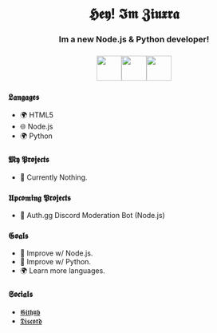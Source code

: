 <h1 align="center">𝕳𝖊𝖞! 𝕴𝖒 𝖅𝖎𝖚𝖝𝖗𝖆</h1>
<h3 align="center">Im a new Node.js & Python developer!<h3>
<p align="center"><img src="https://i.imgur.com/4ePnQ9L.png" height="50px"><img src="https://i.imgur.com/yKGLYNb.png" height="50px"><img src="https://i.imgur.com/dsDW8jm.png" height="50px"></p>

### 𝕷𝖆𝖓𝖌𝖆𝖌𝖊𝖘
- 🌍 HTML5
- 🌐 Node.js
- 🌍 Python

### 𝕸𝖞 𝕻𝖗𝖔𝖏𝖊𝖈𝖙𝖘
- 🔰 Currently Nothing.

### 𝖀𝖕𝖈𝖔𝖒𝖎𝖓𝖌 𝕻𝖗𝖔𝖏𝖊𝖈𝖙𝖘
- 🚧 Auth.gg Discord Moderation Bot (Node.js)

### 𝕲𝖔𝖆𝖑𝖘
- 📜 Improve w/ Node.js.
- 🐍 Improve w/ Python.
- 🌍 Learn more languages.

### 𝕾𝖔𝖈𝖎𝖆𝖑𝖘
- [𝕲𝖎𝖙𝖍𝖚𝖇](https://github.com/ziuxra)
- [𝕯𝖎𝖘𝖈𝖔𝖗𝖉](https://discordapp.com/users/345260786555289604)
